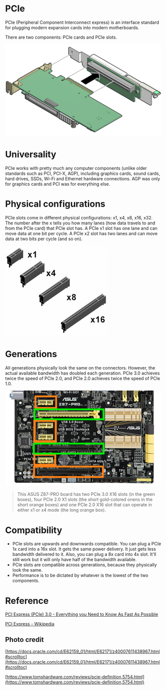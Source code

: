# PCIe

PCIe (Peripheral Component Interconnect express) is an interface standard for plugging modern expansion cards into modern motherboards.

There are two components: PCIe cards and PCIe slots.

![](images/-8a216087-70a5-4222-a3fb-36b4b6c4eb69untitled)

# Universality

PCIe works with pretty much any computer components (unlike older standards such as PCI, PCI-X, AGP), including graphics cards, sound cards, hard drives, SSDs, Wi-Fi and Ethernet hardware connections. AGP was only for graphics cards and PCI was for everything else.

# Physical configurations

PCIe slots come in different physical configurations: x1, x4, x8, x16, x32. The number after the x tells you how many lanes (how data travels to and from the PCIe card) that PCIe slot has. A PCIe x1 slot has one lane and can move data at one bit per cycle. A PCIe x2 slot has two lanes and can move data at two bits per cycle (and so on).

![](images/-1a1e66e7-7574-41c1-8281-14256f55de98untitled)

# Generations

All generations physically look the same on the connectors. However, the actual available bandwidth has doubled each generation. PCIe 3.0 achieves twice the speed of PCIe 2.0, and PCIe 2.0 achieves twice the speed of PCIe 1.0.

![](images/-38e1a2ba-042e-42a4-a729-34b056ef2b79untitled)

> This ASUS Z87-PRO board has two PCIe 3.0 X16 slots (in the green boxes), four PCIe 2.0 X1 slots (the short gold-colored onens in the short orange boxes) and one PCIe 2.0 X16 slot that can operate in either x1 or x4 mode (the long orange box).

# Compatibility

- PCIe slots are upwards and downwards compatible. You can plug a PCIe 1x card into a 16x slot. It gets the same power delivery. It just gets less bandwidth delivered to it. Also, you can plug a 8x card into 4x slot. It'll still work but it will only have half of the bandwidth available.
- PCIe slots are compatible across generations, because they physically look the same.
- Performance is to be dictated by whatever is the lowest of the two components.

# Reference

[PCI Express (PCIe) 3.0 - Everything you Need to Know As Fast As Possible](https://youtu.be/LSSHuMHbCWo)

[PCI Express - Wikipedia](https://en.wikipedia.org/wiki/PCI_Express)

## Photo credit

[https://docs.oracle.com/cd/E62159_01/html/E62171/z40007611438967.html#scrolltoc](https://docs.oracle.com/cd/E62159_01/html/E62171/z40007611438967.html#scrolltoc)

[https://www.tomshardware.com/reviews/pcie-definition,5754.html](https://www.tomshardware.com/reviews/pcie-definition,5754.html)
